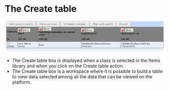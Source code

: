 <!--
created_at: '2012-03-29 16:02:01'
updated_at: '2013-03-13 15:04:57'
authors:
    - 'Jérôme Bogaerts'
contributors:
    - 'Franck Gismondi'
tags:
    - 'Manage Results'
-->

The Create table
================

![](../resources/resultservers-createtable1.png)

-   The Create table box is displayed when a class is selected in the Items library and when you click on the Create table action.
-   The Create table box is a workspace where it is possible to build a table to view data selected among all the data that can be viewed on the platform.


